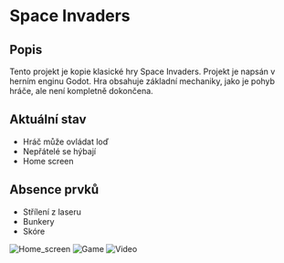 # Space Invaders

## Popis
Tento projekt je kopie klasické hry Space Invaders. Projekt je napsán v herním enginu Godot. Hra obsahuje základní mechaniky, jako je pohyb hráče, ale není kompletně dokončena.

## Aktuální stav
- Hráč může ovládat loď
- Nepřátelé se hýbají
- Home screen

## Absence prvků
- Střílení z laseru
- Bunkery
- Skóre

![Home_screen](https://github.com/user-attachments/assets/00716955-d074-41bd-8ddb-4d4b6270ec29)
![Game](https://github.com/user-attachments/assets/294b21a5-3868-406e-b77c-ccaab41880e7)
![Video](https://imgur.com/a/uXiC6mf)
